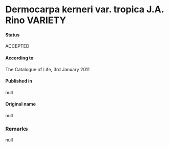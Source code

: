 # Dermocarpa kerneri var. tropica J.A. Rino VARIETY

#### Status
ACCEPTED

#### According to
The Catalogue of Life, 3rd January 2011

#### Published in
null

#### Original name
null

### Remarks
null